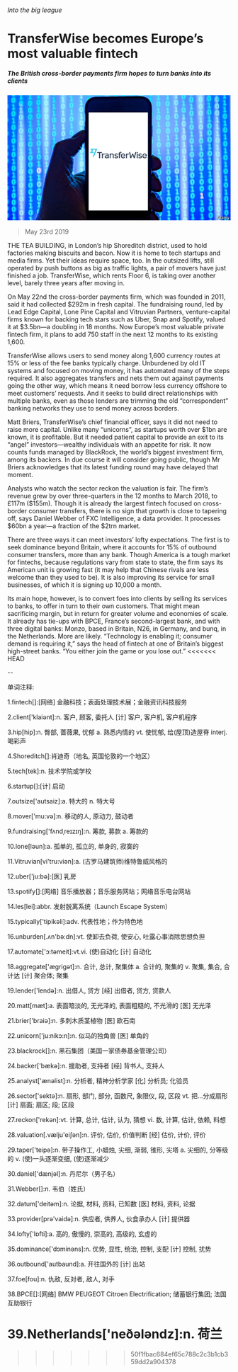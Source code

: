 ###### Into the big league

# TransferWise becomes Europe’s most valuable fintech 

##### The British cross-border payments firm hopes to turn banks into its clients 

![image](images/20190525_fnp501.jpg) 

> May 23rd 2019 

THE TEA BUILDING, in London’s hip Shoreditch district, used to hold factories making biscuits and bacon. Now it is home to tech startups and media firms. Yet their ideas require space, too. In the outsized lifts, still operated by push buttons as big as traffic lights, a pair of movers have just finished a job. TransferWise, which rents Floor 6, is taking over another level, barely three years after moving in. 

On May 22nd the cross-border payments firm, which was founded in 2011, said it had collected $292m in fresh capital. The fundraising round, led by Lead Edge Capital, Lone Pine Capital and Vitruvian Partners, venture-capital firms known for backing tech stars such as Uber, Snap and Spotify, valued it at $3.5bn—a doubling in 18 months. Now Europe’s most valuable private fintech firm, it plans to add 750 staff in the next 12 months to its existing 1,600. 

TransferWise allows users to send money along 1,600 currency routes at 15% or less of the fee banks typically charge. Unburdened by old IT systems and focused on moving money, it has automated many of the steps required. It also aggregates transfers and nets them out against payments going the other way, which means it need borrow less currency offshore to meet customers’ requests. And it seeks to build direct relationships with multiple banks, even as those lenders are trimming the old “correspondent” banking networks they use to send money across borders. 

Matt Briers, TransferWise’s chief financial officer, says it did not need to raise more capital. Unlike many “unicorns”, as startups worth over $1bn are known, it is profitable. But it needed patient capital to provide an exit to its “angel” investors—wealthy individuals with an appetite for risk. It now counts funds managed by BlackRock, the world’s biggest investment firm, among its backers. In due course it will consider going public, though Mr Briers acknowledges that its latest funding round may have delayed that moment. 

Analysts who watch the sector reckon the valuation is fair. The firm’s revenue grew by over three-quarters in the 12 months to March 2018, to £117m ($155m). Though it is already the largest fintech focused on cross-border consumer transfers, there is no sign that growth is close to tapering off, says Daniel Webber of FXC Intelligence, a data provider. It processes $60bn a year—a fraction of the $2trn market. 

There are three ways it can meet investors’ lofty expectations. The first is to seek dominance beyond Britain, where it accounts for 15% of outbound consumer transfers, more than any bank. Though America is a tough market for fintechs, because regulations vary from state to state, the firm says its American unit is growing fast (it may help that Chinese rivals are less welcome than they used to be). It is also improving its service for small businesses, of which it is signing up 10,000 a month. 

Its main hope, however, is to convert foes into clients by selling its services to banks, to offer in turn to their own customers. That might mean sacrificing margin, but in return for greater volume and economies of scale. It already has tie-ups with BPCE, France’s second-largest bank, and with three digital banks: Monzo, based in Britain, N26, in Germany, and bunq, in the Netherlands. More are likely. “Technology is enabling it; consumer demand is requiring it,” says the head of fintech at one of Britain’s biggest high-street banks. “You either join the game or you lose out.” 
<<<<<<< HEAD

-- 

 单词注释:

1.fintech[]:[网络] 金融科技；表面处理技术展；金融资讯科技服务 

2.client['klaiәnt]:n. 客户, 顾客, 委托人 [计] 客户, 客户机, 客户机程序 

3.hip[hip]:n. 臀部, 蔷薇果, 忧郁 a. 熟悉内情的 vt. 使忧郁, 给(屋顶)造屋脊 interj. 喝彩声 

4.Shoreditch[]:肖迪奇（地名, 英国伦敦的一个地区） 

5.tech[tek]:n. 技术学院或学校 

6.startup[]:[计] 启动 

7.outsize['autsaiz]:a. 特大的 n. 特大号 

8.mover['mu:vә]:n. 移动的人, 原动力, 鼓动者 

9.fundraising['fʌndˌreɪzɪŋ]:n. 筹款, 募款 a. 筹款的 

10.lone[lәun]:a. 孤单的, 孤立的, 单身的, 寂寞的 

11.Vitruvian[vi'tru:viәn]:a. (古罗马建筑师)维特鲁威风格的 

12.uber['ju:bә]:[医] 乳房 

13.spotify[]:[网络] 音乐播放器；音乐服务网站；网络音乐电台网站 

14.les[lei]:abbr. 发射脱离系统（Launch Escape System） 

15.typically['tipikәli]:adv. 代表性地；作为特色地 

16.unburden[.ʌn'bә:dn]:vt. 使卸去负荷, 使安心, 吐露心事消除思想负担 

17.automate['ɔ:tәmeit]:vt.vi. (使)自动化 [计] 自动化 

18.aggregate['ægrigәt]:n. 合计, 总计, 聚集体 a. 合计的, 聚集的 v. 聚集, 集合, 合计达 [计] 聚合体; 聚集 

19.lender['lendә]:n. 出借人, 贷方 [经] 出借者, 贷方, 贷款人 

20.matt[mæt]:a. 表面暗淡的, 无光泽的, 表面粗糙的, 不光滑的 [医] 无光泽 

21.brier['braiә]:n. 多刺木质茎植物 [医] 欧石南 

22.unicorn['ju:nikɔ:n]:n. 似马的独角兽 [医] 单角的 

23.blackrock[]:n. 黑石集团（美国一家债券基金管理公司） 

24.backer['bækә]:n. 援助者, 支持者 [经] 背书人, 支持人 

25.analyst['ænәlist]:n. 分析者, 精神分析学家 [化] 分析员; 化验员 

26.sector['sektә]:n. 扇形, 部门, 部分, 函数尺, 象限仪, 段, 区段 vt. 把...分成扇形 [计] 扇面; 扇区; 段; 区段 

27.reckon['rekәn]:vt. 计算, 总计, 估计, 认为, 猜想 vi. 数, 计算, 估计, 依赖, 料想 

28.valuation[.vælju'eiʃәn]:n. 评价, 估价, 价值判断 [经] 估价, 计价, 评价 

29.taper['teipә]:n. 带子操作工, 小蜡烛, 尖细, 渐弱, 锥形, 尖塔 a. 尖细的, 分等级的 v. (使)一头逐渐变细, (使)逐渐减少 

30.daniel['dænjәl]:n. 丹尼尔（男子名） 

31.Webber[]:n. 韦伯（姓氏） 

32.datum['deitәm]:n. 论据, 材料, 资料, 已知数 [医] 材料, 资料, 论据 

33.provider[prә'vaidә]:n. 供应者, 供养人, 伙食承办人 [计] 提供器 

34.lofty['lɒfti]:a. 高的, 傲慢的, 崇高的, 高级的, 玄虚的 

35.dominance['dɔminәns]:n. 优势, 显性, 统治, 控制, 支配 [计] 控制, 扰势 

36.outbound['autbaund]:a. 开往国外的 [计] 出站 

37.foe[fou]:n. 仇敌, 反对者, 敌人, 对手 

38.BPCE[]:[网络] BMW PEUGEOT Citroen Electrification; 储蓄银行集团; 法国互助银行 

39.Netherlands['neðәlәndz]:n. 荷兰 
=======
>>>>>>> 50f1fbac684ef65c788c2c3b1cb359dd2a904378

